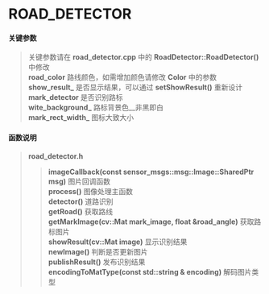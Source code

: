 # ROAD_DETECTOR

#### 关键参数  
> 关键参数请在 **road_detector.cpp** 中的 **RoadDetector::RoadDetector()** 中修改  
> **road_color** 路线颜色，如需增加颜色请修改 **Color** 中的参数  
> **show_result_** 是否显示结果，可以通过 **setShowResult()** 重新设计 
> **mark_detector** 是否识别路标  
> **wite_background_** 路标背景色__非黑即白  
> **mark_rect_width_** 图标大致大小  

#### 函数说明  
> **road_detector.h** 
>> **imageCallback(const sensor_msgs::msg::Image::SharedPtr msg)** 图片回调函数  
>> **process()** 图像处理主函数  
>> **detector()** 道路识别  
>> **getRoad()** 获取路线  
>> **getMarkImage(cv::Mat mark_image, float &road_angle)** 获取路标图片  
>> **showResult(cv::Mat image)** 显示识别结果  
>> **newImage()** 判断是否更新图片  
>> **publishResult()** 发布识别结果  
>> **encodingToMatType(const std::string & encoding)** 解码图片类型  